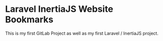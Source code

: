 # Laravel InertiaJS Website Bookmarks

This is my first GitLab Project as well as my first Laravel / InertiaJS project.

